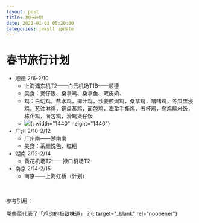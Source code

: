 ```yaml
---
layout: post
title: 旅行计划
date: 2021-01-03 05:20:00
categories: jekyll update
---
```


# 春节旅行计划

* 顺德 2/6-2/10&nbsp;
  * 上海浦东机T2——白云机场T1B——顺德
  * 美食：煲仔饭、桑拿鸡、桑拿鱼、双皮奶、
  * 鸡：白切鸡，盐水鸡，椰汁鸡，沙姜煎焗鸡，桑拿鸡，啫啫鸡，冬瓜盅浸鸡，葱油淋鸡，铜盘蒸鸡，面包鸡，海蜇手撕鸡，五杯鸡，乌鸡糯米饭，栋企鸡，面包鸡，滑鸡煲仔饭
  * ![](/CcNetworks/uploads/v2-80feb332d92b09a07dd9f6d1928f8d08-1440w.jpg){: width="1440" height="1440"}
* 广州 2/10-2/12
  * 广州南——湖南南
  * 美食：茶颜悦色、糍粑
* 湖南 2/12-2/14
  * 黄花机场T2——禄口机场T2
* 南京 2/14-2/15
  * 南京——上海虹桥（计划）

&nbsp;

参考引用：

[哪些菜代表了「鸡肉的极致味道」？](https://www.zhihu.com/question/40980165/answer/1090092969){: target="_blank" rel="noopener"}

&nbsp;
